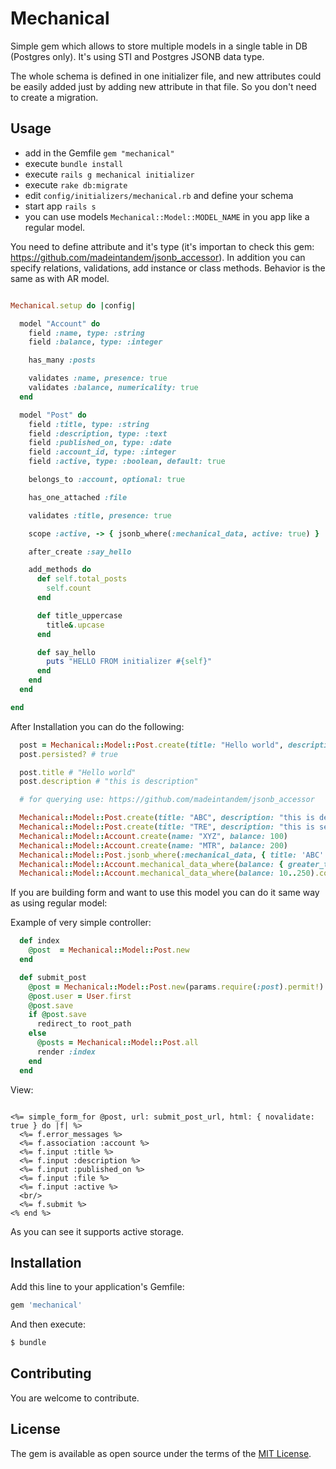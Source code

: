 # Mechanical

Simple gem which allows to store multiple models in a single table in DB (Postgres only). It's using STI and Postgres JSONB data type.

The whole schema is defined in one initializer file, and new attributes could be easily added just by adding new attribute in that file. So you don't need to create a migration.

## Usage

- add in the Gemfile `gem "mechanical"`
- execute `bundle install`
- execute `rails g mechanical initializer`
- execute `rake db:migrate`
- edit `config/initializers/mechanical.rb` and define your schema
- start app `rails s`
- you can use models `Mechanical::Model::MODEL_NAME` in you app like a regular model.

You need to define attribute and it's type (it's importan to check this gem: https://github.com/madeintandem/jsonb_accessor).
In addition you can specify relations, validations, add instance or class methods. Behavior is the same as with AR model.

```ruby

Mechanical.setup do |config|

  model "Account" do
    field :name, type: :string
    field :balance, type: :integer

    has_many :posts

    validates :name, presence: true
    validates :balance, numericality: true
  end

  model "Post" do
    field :title, type: :string
    field :description, type: :text
    field :published_on, type: :date
    field :account_id, type: :integer
    field :active, type: :boolean, default: true

    belongs_to :account, optional: true

    has_one_attached :file

    validates :title, presence: true

    scope :active, -> { jsonb_where(:mechanical_data, active: true) }

    after_create :say_hello

    add_methods do
      def self.total_posts
        self.count
      end

      def title_uppercase
        title&.upcase
      end

      def say_hello
        puts "HELLO FROM initializer #{self}"
      end
    end
  end

end
```

After Installation you can do the following:

```ruby
  post = Mechanical::Model::Post.create(title: "Hello world", description: "this is description")
  post.persisted? # true

  post.title # "Hello world"
  post.description # "this is description"

  # for querying use: https://github.com/madeintandem/jsonb_accessor

  Mechanical::Model::Post.create(title: "ABC", description: "this is description")
  Mechanical::Model::Post.create(title: "TRE", description: "this is second description")
  Mechanical::Model::Account.create(name: "XYZ", balance: 100)
  Mechanical::Model::Account.create(name: "MTR", balance: 200)
  Mechanical::Model::Post.jsonb_where(:mechanical_data, { title: 'ABC' }).count # 1
  Mechanical::Model::Account.mechanical_data_where(balance: { greater_than_or_equal_to: 150 }).count # 1
  Mechanical::Model::Account.mechanical_data_where(balance: 10..250).count # 2
```

If you are building form and want to use this model you can do it same way as using regular model:

Example of very simple controller:

```ruby
  def index
    @post  = Mechanical::Model::Post.new
  end

  def submit_post
    @post = Mechanical::Model::Post.new(params.require(:post).permit!)
    @post.user = User.first
    @post.save
    if @post.save
      redirect_to root_path
    else
      @posts = Mechanical::Model::Post.all
      render :index
    end
  end
```

View:

```erb

<%= simple_form_for @post, url: submit_post_url, html: { novalidate: true } do |f| %>
  <%= f.error_messages %>
  <%= f.association :account %>
  <%= f.input :title %>
  <%= f.input :description %>
  <%= f.input :published_on %>
  <%= f.input :file %>
  <%= f.input :active %>
  <br/>
  <%= f.submit %>
<% end %>

```

As you can see it supports active storage.


## Installation
Add this line to your application's Gemfile:

```ruby
gem 'mechanical'
```

And then execute:
```bash
$ bundle
```
## Contributing

You are welcome to contribute.

## License

The gem is available as open source under the terms of the [MIT License](https://opensource.org/licenses/MIT).

